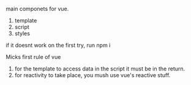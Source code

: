 main componets for vue. 
1. template
2. script
3. styles

if it doesnt work on the first try, run npm i

Micks first rule of vue
  1. for the template to access data in the script it must be in the return.
  2. for reactivity to take place, you mush use vue's reactive stuff.
